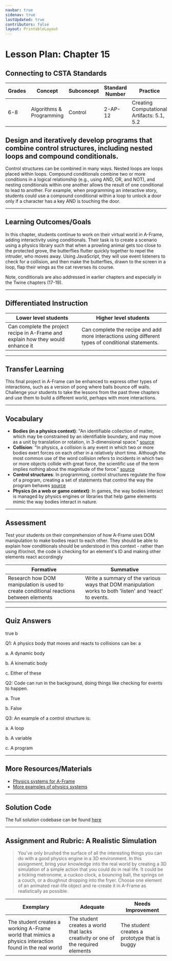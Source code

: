 ```yaml
---
navbar: true
sidenav: true
lastUpdated: true
contributors: false
layout: PrintableLayout
---
```


<div class="home">
<h1 class="page-inner-title">Lesson Plan: Chapter 15</h1>

## Connecting to CSTA Standards

Grades | Concept | Subconcept | Standard Number | Practice
---|---|---|---|---
6-8 | Algorithms & Programming | Control | 2-AP-12 | Creating Computational Artifacts: 5.1, 5.2 |

## Design and iteratively develop programs that combine control structures, including nested loops and compound conditionals.

Control structures can be combined in many ways. Nested loops are loops placed within loops. Compound conditionals combine two or more conditions in a logical relationship (e.g., using AND, OR, and NOT), and nesting conditionals within one another allows the result of one conditional to lead to another. For example, when programming an interactive story, students could use a compound conditional within a loop to unlock a door only if a character has a key AND is touching the door.

---

## Learning Outcomes/Goals

In this chapter, students continue to work on their virtual world in A-Frame, adding interactivity using conditionals. Their task is to create a scenario using a physics library such that when a prowling animal gets too close to the protected grove, the butterflies flutter quickly together to repel the intruder, who moves away. Using JavaScript, they will use event listeners to check for a collision, and then make the butterflies, drawn to the screen in a loop, flap their wings as the cat reverses its course.

Note, conditionals are also addressed in earlier chapters and especially in the Twine chapters (17-19).

---

## Differentiated Instruction

Lower level students | Higher level students
---|---
Can complete the project recipe in A-Frame and explain how they would enhance it | Can complete the recipe and add more interactions using different types of conditional statements.

---

## Transfer Learning

This final project in A-Frame can be enhanced to express other types of interactions, such as a version of pong where balls bounce off walls. Challenge your students to take the lessons from the past three chapters and use them to build a different world, perhaps with more interactions.

---

## Vocabulary

- **Bodies (in a physics context)**: "An identifiable collection of matter, which may be constrained by an identifiable boundary, and may move as a unit by translation or rotation, in 3-dimensional space." [source](https://en.wikipedia.org/wiki/Physical_object)
- **Collision**: "In physics, a collision is any event in which two or more bodies exert forces on each other in a relatively short time. Although the most common use of the word collision refers to incidents in which two or more objects collide with great force, the scientific use of the term implies nothing about the magnitude of the force." [source](https://en.wikipedia.org/wiki/Collision)
- **Control structures**: In programming, control structures regulate the flow of a program, creating a set of statements that control the way the program behaves [source](https://en.wikipedia.org/wiki/Control_flow)
- **Physics (in a web or game context)**: In games, the way bodies interact is managed by physics engines or libraries that help game elements mimic the way bodies interact in nature.

---

## Assessment

Test your students on their comprehension of how A-Frame uses DOM manipulation to make bodies react to each other. They should be able to explain how conditionals should be understood in this context - rather than using if/or/not, the code is checking for an element's ID and making other elements react accordingly

Formative | Summative
---|---
Research how DOM manipulation is used to create conditional reactions between elements | Write a summary of the various ways that DOM manipulation works to both 'listen' and 'react' to events.

---

## Quiz Answers

<span class="highlight">true b</span>

Q1:	A physics body that moves and reacts to collisions can be: a 

a.	A dynamic body 

b.	A kinematic body 

c.	<span class="highlight">Either of these</span> 

Q2:	Code can run in the background, doing things like checking for events to happen. 

a.	<span class="highlight">True</span> 

b.	False 

Q3:	An example of a control structure is: 

a.	<span class="highlight">A loop</span> 

b.	A variable 

c.	A program 

---

## More Resources/Materials

- [Physics systems for A-Frame](https://github.com/n5ro/aframe-physics-system)
- [More examples of physics systems](https://n5ro.github.io/aframe-physics-system/examples/)

---

## Solution Code

The full solution codebase can be found [here](https://glitch.com/edit/#!/cs4kids-aframe-3)

---

## Assignment and Rubric: A Realistic Simulation

> You’ve only brushed the surface of all the interesting things you can do with a good physics engine in a 3D environment. In this assignment, bring your knowledge into the real world by creating a 3D simulation of a simple action that you could do in real life. It could be a ticking metronome, a cuckoo clock, a bouncing ball, the springs on a couch, or a doughnut dropping into the fryer. Choose one element of an animated real-life object and re-create it in A-Frame as realistically as possible. 

Exemplary | Adequate | Needs Improvement 
---|---|---
The student creates a working A-Frame world that mimics a physics interaction found in the real world | The student creates a world that lacks creativity or one of the required elements | The student creates a prototype that is buggy
</div>

